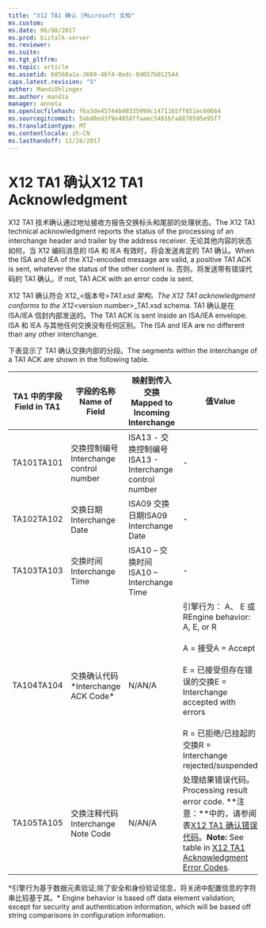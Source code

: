 ```yaml
---
title: "X12 TA1 确认 |Microsoft 文档"
ms.custom: 
ms.date: 06/08/2017
ms.prod: biztalk-server
ms.reviewer: 
ms.suite: 
ms.tgt_pltfrm: 
ms.topic: article
ms.assetid: 68568a1a-3669-46f4-8edc-8d057b012544
caps.latest.revision: "5"
author: MandiOhlinger
ms.author: mandia
manager: anneta
ms.openlocfilehash: f6a3de45744b40335999c1471165ff851ec60664
ms.sourcegitcommit: 5abd0ed3f9e4858ffaaec5481bfa8878595e95f7
ms.translationtype: MT
ms.contentlocale: zh-CN
ms.lasthandoff: 11/28/2017
---
```

# <a name="x12-ta1-acknowledgment"></a><span data-ttu-id="2b862-102">X12 TA1 确认</span><span class="sxs-lookup"><span data-stu-id="2b862-102">X12 TA1 Acknowledgment</span></span>
<span data-ttu-id="2b862-103">X12 TA1 技术确认通过地址接收方报告交换标头和尾部的处理状态。</span><span class="sxs-lookup"><span data-stu-id="2b862-103">The X12 TA1 technical acknowledgment reports the status of the processing of an interchange header and trailer by the address receiver.</span></span> <span data-ttu-id="2b862-104">无论其他内容的状态如何，当 X12 编码消息的 ISA 和 IEA 有效时，将会发送肯定的 TA1 确认。</span><span class="sxs-lookup"><span data-stu-id="2b862-104">When the ISA and IEA of the X12-encoded message are valid, a positive TA1 ACK is sent, whatever the status of the other content is.</span></span> <span data-ttu-id="2b862-105">否则，将发送带有错误代码的 TA1 确认。</span><span class="sxs-lookup"><span data-stu-id="2b862-105">If not, TA1 ACK with an error code is sent.</span></span>  
  
 <span data-ttu-id="2b862-106">X12 TA1 确认符合 X12_\<版本号\>_TA1.xsd 架构。</span><span class="sxs-lookup"><span data-stu-id="2b862-106">The X12 TA1 acknowledgment conforms to the X12_\<version number\>_TA1.xsd schema.</span></span> <span data-ttu-id="2b862-107">TA1 确认是在 ISA/IEA 信封内部发送的。</span><span class="sxs-lookup"><span data-stu-id="2b862-107">The TA1 ACK is sent inside an ISA/IEA envelope.</span></span> <span data-ttu-id="2b862-108">ISA 和 IEA 与其他任何交换没有任何区别。</span><span class="sxs-lookup"><span data-stu-id="2b862-108">The ISA and IEA are no different than any other interchange.</span></span>  
  
 <span data-ttu-id="2b862-109">下表显示了 TA1 确认交换内部的分段。</span><span class="sxs-lookup"><span data-stu-id="2b862-109">The segments within the interchange of a TA1 ACK are shown in the following table.</span></span>  
  
|<span data-ttu-id="2b862-110">TA1 中的字段</span><span class="sxs-lookup"><span data-stu-id="2b862-110">Field in TA1</span></span>|<span data-ttu-id="2b862-111">字段的名称</span><span class="sxs-lookup"><span data-stu-id="2b862-111">Name of Field</span></span>|<span data-ttu-id="2b862-112">映射到传入交换</span><span class="sxs-lookup"><span data-stu-id="2b862-112">Mapped to Incoming Interchange</span></span>|<span data-ttu-id="2b862-113">值</span><span class="sxs-lookup"><span data-stu-id="2b862-113">Value</span></span>|  
|------------------|-------------------|------------------------------------|-----------|  
|<span data-ttu-id="2b862-114">TA101</span><span class="sxs-lookup"><span data-stu-id="2b862-114">TA101</span></span>|<span data-ttu-id="2b862-115">交换控制编号</span><span class="sxs-lookup"><span data-stu-id="2b862-115">Interchange control number</span></span>|<span data-ttu-id="2b862-116">ISA13 - 交换控制编号</span><span class="sxs-lookup"><span data-stu-id="2b862-116">ISA13 - Interchange control number</span></span>|-|  
|<span data-ttu-id="2b862-117">TA102</span><span class="sxs-lookup"><span data-stu-id="2b862-117">TA102</span></span>|<span data-ttu-id="2b862-118">交换日期</span><span class="sxs-lookup"><span data-stu-id="2b862-118">Interchange Date</span></span>|<span data-ttu-id="2b862-119">ISA09 交换日期</span><span class="sxs-lookup"><span data-stu-id="2b862-119">ISA09 Interchange Date</span></span>|-|  
|<span data-ttu-id="2b862-120">TA103</span><span class="sxs-lookup"><span data-stu-id="2b862-120">TA103</span></span>|<span data-ttu-id="2b862-121">交换时间</span><span class="sxs-lookup"><span data-stu-id="2b862-121">Interchange Time</span></span>|<span data-ttu-id="2b862-122">ISA10 – 交换时间</span><span class="sxs-lookup"><span data-stu-id="2b862-122">ISA10 – Interchange Time</span></span>|-|  
|<span data-ttu-id="2b862-123">TA104</span><span class="sxs-lookup"><span data-stu-id="2b862-123">TA104</span></span>|<span data-ttu-id="2b862-124">交换确认代码*</span><span class="sxs-lookup"><span data-stu-id="2b862-124">Interchange ACK Code*</span></span>|<span data-ttu-id="2b862-125">N/A</span><span class="sxs-lookup"><span data-stu-id="2b862-125">N/A</span></span>|<span data-ttu-id="2b862-126">引擎行为： A、 E 或 R</span><span class="sxs-lookup"><span data-stu-id="2b862-126">Engine behavior: A, E, or R</span></span><br /><br /> <span data-ttu-id="2b862-127">A = 接受</span><span class="sxs-lookup"><span data-stu-id="2b862-127">A = Accept</span></span><br /><br /> <span data-ttu-id="2b862-128">E = 已接受但存在错误的交换</span><span class="sxs-lookup"><span data-stu-id="2b862-128">E = Interchange accepted with errors</span></span><br /><br /> <span data-ttu-id="2b862-129">R = 已拒绝/已挂起的交换</span><span class="sxs-lookup"><span data-stu-id="2b862-129">R = Interchange rejected/suspended</span></span>|  
|<span data-ttu-id="2b862-130">TA105</span><span class="sxs-lookup"><span data-stu-id="2b862-130">TA105</span></span>|<span data-ttu-id="2b862-131">交换注释代码</span><span class="sxs-lookup"><span data-stu-id="2b862-131">Interchange Note Code</span></span>|<span data-ttu-id="2b862-132">N/A</span><span class="sxs-lookup"><span data-stu-id="2b862-132">N/A</span></span>|<span data-ttu-id="2b862-133">处理结果错误代码。</span><span class="sxs-lookup"><span data-stu-id="2b862-133">Processing result error code.</span></span> <span data-ttu-id="2b862-134">**注意：**中的，请参阅表[X12 TA1 确认错误代码](../core/x12-ta1-acknowledgment-error-codes.md)。</span><span class="sxs-lookup"><span data-stu-id="2b862-134">**Note:**  See table in [X12 TA1 Acknowledgment Error Codes](../core/x12-ta1-acknowledgment-error-codes.md).</span></span>|  
  
 <span data-ttu-id="2b862-135">\*引擎行为基于数据元素验证;除了安全和身份验证信息，将关闭中配置信息的字符串比较基于其。</span><span class="sxs-lookup"><span data-stu-id="2b862-135">\* Engine behavior is based off data element validation; except for security and authentication information, which will be based off string comparisons in configuration information.</span></span>